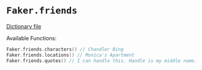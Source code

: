 # `Faker.friends`

[Dictionary file](../src/main/resources/locales/en/friends.yml)

Available Functions:  
```kotlin
Faker.friends.characters() // Chandler Bing
Faker.friends.locations() // Monica's Apartment
Faker.friends.quotes() // I can handle this. Handle is my middle name. Actually, handle is the middle of my first name.
```
